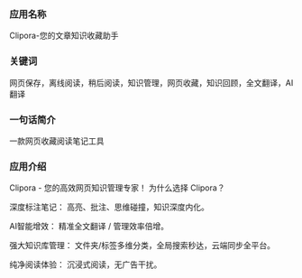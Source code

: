 





### 应用名称
Clipora-您的文章知识收藏助手



### 关键词
网页保存，离线阅读，稍后阅读，知识管理，网页收藏，知识回顾，全文翻译，AI翻译

### 一句话简介
一款网页收藏阅读笔记工具



### 应用介绍
Clipora - 您的高效网页知识管理专家！
为什么选择 Clipora？

深度标注笔记： 高亮、批注、思维碰撞，知识深度内化。

AI智能增效： 精准全文翻译 / 管理效率倍增。

强大知识库管理： 文件夹/标签多维分类，全局搜索秒达，云端同步全平台。

纯净阅读体验： 沉浸式阅读，无广告干扰。
